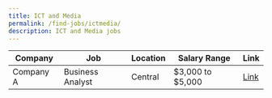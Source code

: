 ```yaml
---
title: ICT and Media
permalink: /find-jobs/ictmedia/
description: ICT and Media jobs
---
```


| Company | Job | Location |Salary Range | Link |
| -------- | -------- | -------- | -------- | -------- |
| Company A | Business Analyst     | Central     | $3,000 to $5,000   | [Link](https://www.example.com)|


